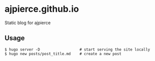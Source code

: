 # ajpierce.github.io

Static blog for ajpierce

## Usage

```
$ hugo server -D                  # start serving the site locally
$ hugo new posts/post_title.md    # create a new post
```
